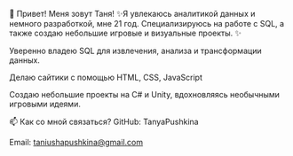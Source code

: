 👋 Привет! Меня зовут Таня!
✨Я увлекаюсь аналитикой данных и немного разработкой, мне 21 год. Специализируюсь на работе с SQL, а также создаю небольшие игровые и визуальные проекты. ✨

Уверенно владею SQL для извлечения, анализа и трансформации данных.

Делаю сайтики с помощью HTML, CSS, JavaScript

Создаю небольшие проекты на C# и Unity, вдохновляясь необычными игровыми идеями.

📫 Как со мной связаться?
GitHub: TanyaPushkina

Email: taniushapushkina@gmail.com

